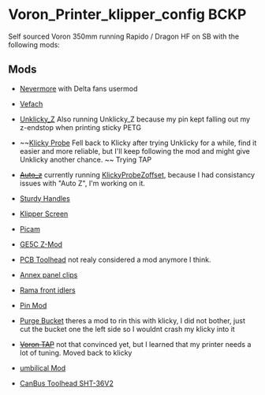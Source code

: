 # Voron_Printer_klipper_config BCKP
Self sourced Voron 350mm running Rapido / Dragon HF on SB with the following mods:

## Mods
- [Nevermore](https://github.com/nevermore3d/Nevermore_Micro)
    with Delta fans usermod

- [Vefach](https://github.com/VoronDesign/VoronUsers/tree/master/printer_mods/KevinAkaSam/VEFACH)

- [Unklicky_Z](https://github.com/majarspeed/Unklicky)
    Also running Unklicky_Z because my pin kept falling out my z-endstop when printing sticky PETG
    
- ~~[Klicky Probe](https://github.com/jlas1/Klicky-Probe) Fell back to Klicky after trying Unklicky for a while, find it easier and more reliable, but I'll keep following the mod and might give Unklicky another chance. ~~ Trying TAP

- ~~[Auto_z](https://github.com/protoloft/klipper_z_calibration)~~ currently running [KlickyProbeZoffset](https://github.com/T4KUUY4/Voron-Stuff/tree/main/KlickyProbeZoffset), because I had consistancy issues with "Auto Z", I'm working on it. 

- [Sturdy Handles](https://github.com/VoronDesign/VoronUsers/tree/master/printer_mods/jeoje/Sturdy_Handles)

- [Klipper Screen](https://klipperscreen.readthedocs.io/en/latest/)

- [Picam](https://github.com/VoronDesign/VoronUsers/tree/master/printer_mods/richardjm/picam-corner)

- [GE5C Z-Mod](https://github.com/hartk1213/MISC/tree/main/Voron%20Mods/Voron%202/2.4/Voron2.4_GE5C)

- [PCB Toolhead](https://github.com/VoronDesign/Voron-Hardware/tree/master/Afterburner_Toolhead_PCB) 
    not realy considered a mod anymore I think. 

- [Annex panel clips](https://github.com/Annex-Engineering/Other_Printer_Mods/tree/master/All_Printers/Annex_Panel_2020_Clips_and_Hinges/panel_clips_and_corners)

- [Rama front idlers](https://github.com/Ramalama2/Voron-2-Mods/tree/main/Front_Idlers)

- [Pin Mod](https://github.com/hartk1213/MISC/tree/main/Voron%20Mods/Voron%202/2.4/Voron2.4_Pins_Mod)

- [Purge Bucket](https://github.com/VoronDesign/VoronUsers/tree/master/abandoned_mods/printer_mods/edwardyeeks/Decontaminator_Purge_Bucket_&_Nozzle_Scrubber)
    theres a mod to rin this with klicky, I did not bother, just cut the bucket one the left side so I wouldnt crash my klicky into it

- ~~[Voron TAP](https://github.com/VoronDesign/Voron-Tap)~~
    not that convinced yet, but I learned that my printer needs a lot of tuning. 
    Moved back to klicky

- [umbilical Mod](https://github.com/hartk1213/MISC/tree/main/Voron%20Mods/Voron%202/2.4/Voron2.4_umbilical_strain_relief)

- [CanBus Toolhead SHT-36V2](https://mellow-3d.github.io/fly-sht36_v2_general.html)
    
